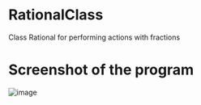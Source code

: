 # RationalClass
Class Rational for performing actions with fractions
# Screenshot of the program
![image](https://user-images.githubusercontent.com/22867863/143227449-4dd66088-528f-4818-839a-4a723b2594b3.png)
